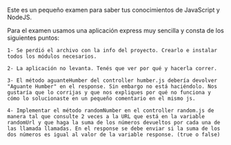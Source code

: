 Este es un pequeño examen para saber tus conocimientos de JavaScript y NodeJS.

Para el examen usamos una aplicación express muy sencilla y consta de los siguientes puntos: 

	1- Se perdió el archivo con la info del proyecto. Crearlo e instalar todos los módulos necesarios.

	2- La aplicación no levanta. Tenés que ver por qué y hacerla correr.

	3- El método aguanteHumber del controller humber.js debería devolver "Aguante Humber" en el response. Sin embargo no está haciéndolo. Nos gustaría que lo corrijas y que nos expliques por qué no funciona y cómo lo solucionaste en un pequeño comentario en el mismo js.
	
	4- Implementar el método randomNumber en el controller random.js de manera tal que consulte 2 veces a la URL que está en la variable randomUrl y que haga la suma de los números devueltos por cada una de las llamada llamadas. En el response se debe enviar si la suma de los dos números es igual al valor de la variable response. (true o false)
